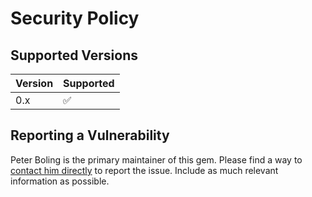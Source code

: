 # Security Policy

## Supported Versions

| Version | Supported          |
| ------- | ------------------ |
| 0.x     | :white_check_mark: |

## Reporting a Vulnerability

Peter Boling is the primary maintainer of this gem. Please find a way
to [contact him directly](https://railsbling.com/contact) to report the issue. Include as much relevant information as
possible.
